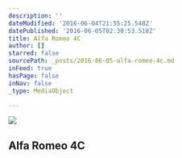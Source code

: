 ```yaml
---
description: ''
dateModified: '2016-06-04T21:55:25.548Z'
datePublished: '2016-06-05T02:30:53.518Z'
title: Alfa Romeo 4C
author: []
starred: false
sourcePath: _posts/2016-06-05-alfa-romeo-4c.md
inFeed: true
hasPage: false
inNav: false
_type: MediaObject

---
```

<article style=""><img src="https://the-grid-user-content.s3-us-west-2.amazonaws.com/1a41cd1f-e049-444e-81b5-51d9e7c8027c.jpg" /><h1>Alfa Romeo 4C</h1></article>